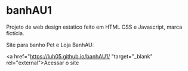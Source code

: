 # banhAU1

Projeto de web design estatico feito em HTML CSS e Javascript, marca fictícia.
 
 Site para banho Pet e Loja BanhAU:

 <a href="https://luh05.github.io/banhAU1/ "target="_blank" rel="external">Acessar o site</a>
